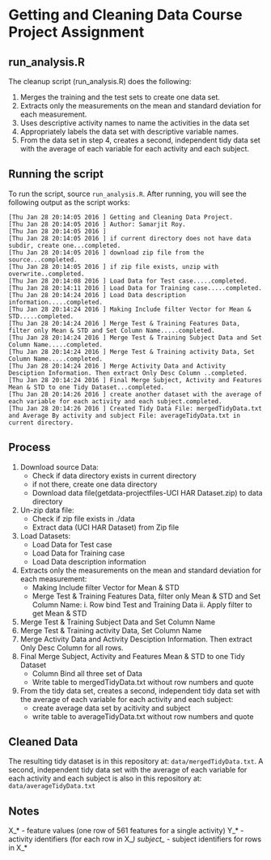 # Getting and Cleaning Data Course Project Assignment

## run_analysis.R

The cleanup script (run_analysis.R) does the following:

1. Merges the training and the test sets to create one data set.
2. Extracts only the measurements on the mean and standard deviation for each measurement.
3. Uses descriptive activity names to name the activities in the data set
4. Appropriately labels the data set with descriptive variable names.
5. From the data set in step 4, creates a second, independent tidy data set with the average of each variable for each activity and each subject.


## Running the script

To run the script, source `run_analysis.R`. After running, you will see the following output as the script works:

```
[Thu Jan 28 20:14:05 2016 ] Getting and Cleaning Data Project.
[Thu Jan 28 20:14:05 2016 ] Author: Samarjit Roy.
[Thu Jan 28 20:14:05 2016 ] 
[Thu Jan 28 20:14:05 2016 ] if current directory does not have data subdir, create one...completed.
[Thu Jan 28 20:14:05 2016 ] download zip file from the source...completed.
[Thu Jan 28 20:14:05 2016 ] if zip file exists, unzip with overwrite..completed.
[Thu Jan 28 20:14:08 2016 ] Load Data for Test case.....completed.
[Thu Jan 28 20:14:11 2016 ] Load Data for Training case.....completed.
[Thu Jan 28 20:14:24 2016 ] Load Data description information.....completed.
[Thu Jan 28 20:14:24 2016 ] Making Include filter Vector for Mean & STD.....completed.
[Thu Jan 28 20:14:24 2016 ] Merge Test & Training Features Data, filter only Mean & STD and Set Column Name.....completed.
[Thu Jan 28 20:14:24 2016 ] Merge Test & Training Subject Data and Set Column Name.....completed.
[Thu Jan 28 20:14:24 2016 ] Merge Test & Training activity Data, Set Column Name.....completed.
[Thu Jan 28 20:14:24 2016 ] Merge Activity Data and Activity Desciption Information. Then extract Only Desc Column ..completed.
[Thu Jan 28 20:14:24 2016 ] Final Merge Subject, Activity and Features Mean & STD to one Tidy Dataset...completed.
[Thu Jan 28 20:14:26 2016 ] create another dataset with the average of each variable for each activity and each subject.completed.
[Thu Jan 28 20:14:26 2016 ] Created Tidy Data File: mergedTidyData.txt and Average By activity and subject File: averageTidyData.txt in current directory.

```

## Process
1. Download source Data:
	* Check if data directory exists in current directory
	* if not there, create one data directory
	* Download data file(getdata-projectfiles-UCI HAR Dataset.zip) to data directory
2. Un-zip data file:
    * Check if zip file exists in ./data 
	* Extract data (UCI HAR Dataset) from Zip file
3. Load Datasets:
	* Load Data for Test case
	* Load Data for Training case
	* Load Data description information
4. Extracts only the measurements on the mean and standard deviation for each measurement:
	* Making Include filter Vector for Mean & STD
	* Merge Test & Training Features Data, filter only Mean & STD and Set Column Name:
		i. Row bind Test and Training Data
		ii. Apply filter to get Mean & STD
5. Merge Test & Training Subject Data and Set Column Name
6. Merge Test & Training activity Data, Set Column Name
7. Merge Activity Data and Activity Desciption Information. Then extract Only Desc Column for all rows.
8. Final Merge Subject, Activity and Features Mean & STD to one Tidy Dataset
	* Column Bind all three set of Data
	* Write table to mergedTidyData.txt without row numbers and quote
9. From the tidy data set, creates a second, independent tidy data set with the average of each variable for each activity and each subject:
	* create average data set by acitivity and subject
	* write table to averageTidyData.txt without row numbers and quote
	
## Cleaned Data

The resulting tidy dataset is in this repository at: `data/mergedTidyData.txt`. 
A second, independent tidy data set with the average of each variable for each activity and each subject is also in this repository at: `data/averageTidyData.txt`

## Notes

X_* - feature values (one row of 561 features for a single activity)
Y_* - activity identifiers (for each row in X_*)
subject_* - subject identifiers for rows in X_*
